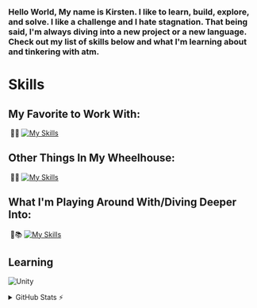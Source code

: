 ### Hello World, My name is Kirsten. I like to learn, build, explore, and solve. I like a challenge and I hate stagnation. That being said, I'm always diving into a new project or a new language. Check out my list of skills below and what I'm learning about and tinkering with atm. 


# Skills
## My Favorite to Work With:
​
🖤🔥 [![My Skills](https://skillicons.dev/icons?i=netlify,nextjs,react,ts,vercel,vscode&theme=dark)](https://skillicons.dev)  

## Other Things In My Wheelhouse:
​
🖤💪 [![My Skills](https://skillicons.dev/icons?i=aws,css,dynamodb,figma,git,html,js,jquery,materialui,mongodb,mysql,php,sass,wordpress&theme=dark)](https://skillicons.dev)

## What I'm Playing Around With/Diving Deeper Into:
​
🖤📚 [![My Skills](https://skillicons.dev/icons?i=jest,nodejs,laravel,tailwind&theme=dark)](https://skillicons.dev)




## Learning
![Unity](https://img.shields.io/badge/unity-%23000000.svg?style=for-the-badge&logo=unity&logoColor=white)
​
<details>
  <summary>GitHub Stats ⚡</summary>
  
  ###
  ![GitHub stats](https://github-readme-stats.vercel.app/api?username=Christian-Garrison&count_private=true&theme=dracula)
</details>
​

<!--
**KirstenDarling/KirstenDarling** is a ✨ _special_ ✨ repository because its `README.md` (this file) appears on your GitHub profile.

Here are some ideas to get you started:

- 🔭 I’m currently working on ...
- 🌱 I’m currently learning ...
- 👯 I’m looking to collaborate on ...
- 🤔 I’m looking for help with ...
- 💬 Ask me about ...
- 📫 How to reach me: ...
- 😄 Pronouns: ...
- ⚡ Fun fact: ...
-->
